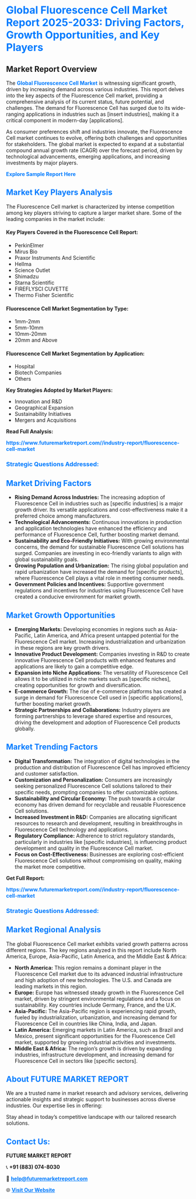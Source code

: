 <h1 style="color: #007BFF;">Global Fluorescence Cell Market Report 2025-2033: Driving Factors, Growth Opportunities, and Key Players</h1>

<section id="overview">
<h2>Market Report Overview</h2>
<p>The <a href="https://www.futuremarketreport.com//industry-report/fluorescence-cell-market" style="color: #007BFF; text-decoration: none;"><strong>Global Fluorescence Cell Market</strong></a> is witnessing significant growth, driven by increasing demand across various industries. This report delves into the key aspects of the Fluorescence Cell market, providing a comprehensive analysis of its current status, future potential, and challenges. The demand for Fluorescence Cell has surged due to its wide-ranging applications in industries such as [insert industries], making it a critical component in modern-day [applications].</p>
<p>As consumer preferences shift and industries innovate, the Fluorescence Cell market continues to evolve, offering both challenges and opportunities for stakeholders. The global market is expected to expand at a substantial compound annual growth rate (CAGR) over the forecast period, driven by technological advancements, emerging applications, and increasing investments by major players.</p>
</section>

<section id="overview">
<p><a href="https://www.futuremarketreport.com//request-sample/reportId=64559" style="color: #007BFF; text-decoration: none;"><strong>Explore Sample Report Here</strong></a></p>
</section>

<section id="key-players">
<h2 style="color: #007BFF;">Market Key Players Analysis</h2>
<p>The Fluorescence Cell market is characterized by intense competition among key players striving to capture a larger market share. Some of the leading companies in the market include:</p>
<h4>Key Players Covered in the Fluorescence Cell Report:</h4>
<ul><li>PerkinElmer</li><li>Mirus Bio</li><li>Praxor Instruments And Scientific</li><li>Hellma</li><li>Science Outlet</li><li>Shimadzu</li><li>Starna Scientific</li><li>FIREFLYSCI CUVETTE</li><li>Thermo Fisher Scientific</li></ul>
<h4>Fluorescence Cell Market Segmentation by Type:</h4>
<ul><li>1mm-2mm</li><li>5mm-10mm</li><li>10mm-20mm</li><li>20mm and Above</li></ul>

<h4>Fluorescence Cell Market Segmentation by Application:</h4>
<ul><li>Hospital</li><li>Biotech Companies</li><li>Others</li></ul>
<p><strong>Key Strategies Adopted by Market Players:</strong></p>
<ul>
<li>Innovation and R&D</li>
<li>Geographical Expansion</li>
<li>Sustainability Initiatives</li>
<li>Mergers and Acquisitions</li>
</ul>
</section>

<section>
<p><strong>Read Full Analysis: </strong></p><a href="https://www.futuremarketreport.com//industry-report/fluorescence-cell-market" style="color: #007BFF; text-decoration: none;"><strong>https://www.futuremarketreport.com//industry-report/fluorescence-cell-market</strong></a>
<h3 style="color: #007BFF;">Strategic Questions Addressed:</h3>
</section>

<section id="driving-factors">
<h2 style="color: #007BFF;">Market Driving Factors</h2>
<ul>
<li><strong>Rising Demand Across Industries:</strong> The increasing adoption of Fluorescence Cell in industries such as [specific industries] is a major growth driver. Its versatile applications and cost-effectiveness make it a preferred choice among manufacturers.</li>
<li><strong>Technological Advancements:</strong> Continuous innovations in production and application technologies have enhanced the efficiency and performance of Fluorescence Cell, further boosting market demand.</li>
<li><strong>Sustainability and Eco-Friendly Initiatives:</strong> With growing environmental concerns, the demand for sustainable Fluorescence Cell solutions has surged. Companies are investing in eco-friendly variants to align with global sustainability goals.</li>
<li><strong>Growing Population and Urbanization:</strong> The rising global population and rapid urbanization have increased the demand for [specific products], where Fluorescence Cell plays a vital role in meeting consumer needs.</li>
<li><strong>Government Policies and Incentives:</strong> Supportive government regulations and incentives for industries using Fluorescence Cell have created a conducive environment for market growth.</li>
</ul>
</section>

<section id="growth-opportunities">
<h2 style="color: #007BFF;">Market Growth Opportunities</h2>
<ul>
<li><strong>Emerging Markets:</strong> Developing economies in regions such as Asia-Pacific, Latin America, and Africa present untapped potential for the Fluorescence Cell market. Increasing industrialization and urbanization in these regions are key growth drivers.</li>
<li><strong>Innovative Product Development:</strong> Companies investing in R&D to create innovative Fluorescence Cell products with enhanced features and applications are likely to gain a competitive edge.</li>
<li><strong>Expansion into Niche Applications:</strong> The versatility of Fluorescence Cell allows it to be utilized in niche markets such as [specific niches], creating opportunities for growth and diversification.</li>
<li><strong>E-commerce Growth:</strong> The rise of e-commerce platforms has created a surge in demand for Fluorescence Cell used in [specific applications], further boosting market growth.</li>
<li><strong>Strategic Partnerships and Collaborations:</strong> Industry players are forming partnerships to leverage shared expertise and resources, driving the development and adoption of Fluorescence Cell products globally.</li>
</ul>
</section>

<section id="trending-factors">
<h2 style="color: #007BFF;">Market Trending Factors</h2>
<ul>
<li><strong>Digital Transformation:</strong> The integration of digital technologies in the production and distribution of Fluorescence Cell has improved efficiency and customer satisfaction.</li>
<li><strong>Customization and Personalization:</strong> Consumers are increasingly seeking personalized Fluorescence Cell solutions tailored to their specific needs, prompting companies to offer customizable options.</li>
<li><strong>Sustainability and Circular Economy:</strong> The push towards a circular economy has driven demand for recyclable and reusable Fluorescence Cell solutions.</li>
<li><strong>Increased Investment in R&D:</strong> Companies are allocating significant resources to research and development, resulting in breakthroughs in Fluorescence Cell technology and applications.</li>
<li><strong>Regulatory Compliance:</strong> Adherence to strict regulatory standards, particularly in industries like [specific industries], is influencing product development and quality in the Fluorescence Cell market.</li>
<li><strong>Focus on Cost-Effectiveness:</strong> Businesses are exploring cost-efficient Fluorescence Cell solutions without compromising on quality, making the market more competitive.</li>
</ul>
</section>

<section>
<p><strong>Get Full Report: </strong></p><a href="https://www.futuremarketreport.com//industry-report/fluorescence-cell-market" style="color: #007BFF; text-decoration: none;"><strong>https://www.futuremarketreport.com//industry-report/fluorescence-cell-market</strong></a>
<h3 style="color: #007BFF;">Strategic Questions Addressed:</h3>
</section>


<section id="regional-analysis">
<h2 style="color: #007BFF;">Market Regional Analysis</h2>
<p>The global Fluorescence Cell market exhibits varied growth patterns across different regions. The key regions analyzed in this report include North America, Europe, Asia-Pacific, Latin America, and the Middle East & Africa:</p>
<ul>
<li><strong>North America:</strong> This region remains a dominant player in the Fluorescence Cell market due to its advanced industrial infrastructure and high adoption of new technologies. The U.S. and Canada are leading markets in this region.</li>
<li><strong>Europe:</strong> Europe has witnessed steady growth in the Fluorescence Cell market, driven by stringent environmental regulations and a focus on sustainability. Key countries include Germany, France, and the U.K.</li>
<li><strong>Asia-Pacific:</strong> The Asia-Pacific region is experiencing rapid growth, fueled by industrialization, urbanization, and increasing demand for Fluorescence Cell in countries like China, India, and Japan.</li>
<li><strong>Latin America:</strong> Emerging markets in Latin America, such as Brazil and Mexico, present significant opportunities for the Fluorescence Cell market, supported by growing industrial activities and investments.</li>
<li><strong>Middle East & Africa:</strong> The region’s growth is driven by expanding industries, infrastructure development, and increasing demand for Fluorescence Cell in sectors like [specific sectors].</li>
</ul>
</section>

<footer>
<h2 style="color: #007BFF;">About FUTURE MARKET REPORT</h2>
<p>We are a trusted name in market research and advisory services, delivering actionable insights and strategic support to businesses across diverse industries. Our expertise lies in offering:</p>

<p>Stay ahead in today’s competitive landscape with our tailored research solutions.</p>

<h2 style="color: #007BFF;">Contact Us:</h2>
<p><strong>FUTURE MARKET REPORT</strong></p>
<p>📞 <strong>+91 (883) 074-8030</strong></p>
<p>📧 <strong><a href="mailto:help@futuremarketreport.com" style="color: #007BFF;">help@futuremarketreport.com</a></strong></p>
<p>🌐 <strong><a href="https://www.futuremarketreport.com/" style="color: #007BFF;">Visit Our Website</a></strong></p>
</footer>